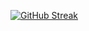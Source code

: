 [![GitHub Streak](http://github-readme-streak-stats.herokuapp.com?user=WilliamKarolDiCioccio&theme=vue-dark&hide_border=true&date_format=M%20j%5B%2C%20Y%5D)](https://git.io/streak-stats)
